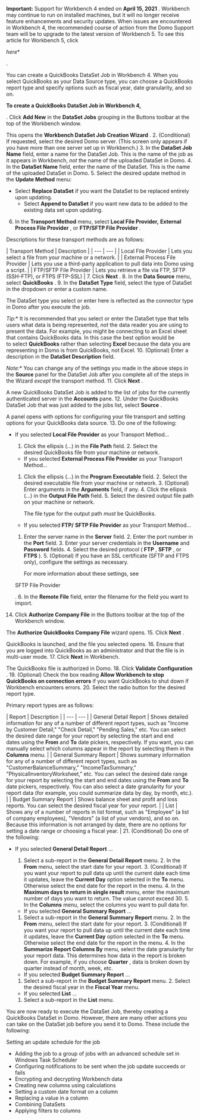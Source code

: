 


**Important:**
 Support for Workbench 4 ended on
 **April 15, 2021**
 . Workbench may continue to run on installed machines, but it will no longer receive feature enhancements and security updates. When issues are encountered in Workbench 4, the recommended course of action from the Domo Support team will be to upgrade to the latest version of Workbench 5. To see this article for Workbench 5, click

*here**

.

You can create a QuickBooks DataSet Job in Workbench 4. When you select QuickBooks as your Data Source type, you can choose a QuickBooks report type and specify options such as fiscal year, date granularity, and so on.


**To create a QuickBooks DataSet Job in Workbench 4,**

. Click
 **Add New**
 in the
 **DataSet Jobs**
 grouping in the Buttons toolbar at the top of the Workbench window.


 This opens the
 **Workbench DataSet Job Creation Wizard**
 .
2. (Conditional) If requested, select the desired Domo server. (This screen only appears if you have more than one server set up in Workbench.)
3. In the
 **DataSet Job Name**
 field, enter a name for the DataSet Job. This is the name of the job as it appears in Workbench,
 *not*
 the name of the uploaded DataSet in Domo.
4. In the
 **DataSet Name**
 field, enter the name of the DataSet. This is the name of the uploaded DataSet in Domo.
5. Select the desired update method in the
 **Update Method**
 menu:

* Select
	 **Replace DataSet**
	 if you want the DataSet to be replaced entirely upon updating.
	* Select
	 **Append to DataSet**
	 if you want new data to be added to the existing data set upon updating.
6. In the
 **Transport Method**
 menu, select
 **Local File Provider,**
**External Process File Provider**
 , or
 **FTP/SFTP File Provider**
 .


 Descriptions for these transport methods are as follows:


|
 Transport Method
  |
 Description
  |
| --- | --- |
|
 Local File Provider
  |
 Lets you select a file from your machine or a network.
  |
|
 External Process File Provider
  |
 Lets you use a third-party application to pull data into Domo using a script.
  |
|
 FTP/SFTP File Provider
  |
 Lets you retrieve a file via FTP, SFTP (SSH-FTP), or FTPS (FTP-SSL)
  |
7. Click
 **Next**
 .
8. In the
 **Data Source**
 menu, select
 **QuickBooks**
 .
9. In the
 **DataSet Type**
 field, select the type of DataSet in the dropdown or enter a custom name.


 The DataSet type you select or enter here is reflected as the connector type in Domo after you execute the job.

*Tip:**
 It is recommended that you select or enter the DataSet type that tells users what data is being represented,
 *not*
 the data reader you are using to present the data. For example, you might be connecting to an Excel sheet that contains QuickBooks data. In this case the best option would be to select
 **QuickBooks**
 rather than selecting
 **Excel**
 because the data you are representing in Domo is from QuickBooks, not Excel.
10. (Optional) Enter a description in the
 **DataSet Description**
 field.

*Note:**
 You can change any of the settings you made in the above steps in the
 **Source**
 panel for the DataSet Job after you complete all of the steps in the Wizard
 *except*
 the transport method.
11. Click
 **Next**
 .


 A new QuickBooks DataSet Job is added to the list of jobs for the currently authenticated server in the
 **Accounts**
 pane.
12. Under the QuickBooks DataSet Job that was just added to the jobs list, select
 **Source**
 .


 A panel opens with options for configuring your file transport and setting options for your QuickBooks data source.
13. Do one of the following:

* If you selected
	 **Local File Provider**
	 as your Transport Method...

	1. Click the ellipsis (...) in the
		 **File Path**
		 field.
		2. Select the desired QuickBooks file from your machine or network.
	* If you selected
	 **External Process File Provider**
	 as your Transport Method...

	1. Click the ellipsis (...) in the
		 **Program Executable**
		 field.
		2. Select the desired executable file from your machine or network.
		3. (Optional) Enter arguments in the
		 **Arguments**
		 field, if any.
		4. Click the ellipsis (...) in the
		 **Output File Path**
		 field.
		5. Select the desired output file path on your machine or network.


		 The file type for the output path
		 *must*
		 be QuickBooks.
	* If you selected
	 **FTP/**
	**SFTP File Provider**
	 as your Transport Method...

	1. Enter the server name in the
		 **Server**
		 field.
		2. Enter the port number in the
		 **Port**
		 field.
		3. Enter your server credentials in the
		 **Username**
		 and
		 **Password**
		 fields.
		4. Select the desired protocol (
		 **FTP**
		 ,
		 **SFTP**
		 , or
		 **FTPS**
		 ).
		5. (Optional) If you have an SSL certificate (SFTP and FTPS only), configure the settings as necessary.


		 For more information about these settings, see

	 SFTP File Provider

	 .
		6. In the
		 **Remote File**
		 field, enter the filename for the field you want to import.
14. Click
 **Authorize Company File**
 in the Buttons toolbar at the top of the Workbench window.


 The
 **Authorize QuickBooks Company File**
 wizard opens.
15. Click
 **Next**
 .


 QuickBooks is launched, and the file you selected opens.
16. Ensure that you are logged into QuickBooks as an administrator and that the file is in multi-user mode.
17. Click
 **Next**
 in Workbench.


 The QuickBooks file is authorized in Domo.
18. Click
 **Validate Configuration**
 .
19. (Optional) Check the box reading
 **Allow Workbench to stop QuickBooks on connection errors**
 if you want QuickBooks to shut down if Workbench encounters errors.
20. Select the radio button for the desired report type.


 Primary report types are as follows:


|
 Report
  |
 Description
  |
| --- | --- |
|
 General Detail Report
  |
 Shows detailed information for any of a number of different report types, such as "Income by Customer Detail," "Check Detail," "Pending Sales," etc. You can select the desired date range for your report by selecting the start and end dates using the
 **From**
 and
 **To**
 date pickers, respectively. If you want, you can manually select which columns appear in the report by selecting them in the
 **Columns**
 menu.
  |
|
 General Summary Report
  |
 Shows summary information for any of a number of different report types, such as "CustomerBalanceSummary," "IncomeTaxSummary," "PhysicalInventoryWorksheet," etc. You can select the desired date range for your report by selecting the start and end dates using the
 **From**
 and
 **To**
 date pickers, respectively. You can also select a date granularity for your report data (for example, you could summarize data by day, by month, etc.).
  |
|
 Budget Summary Report
  |
 Shows balance sheet and profit and loss reports. You can select the desired fiscal year for your report.
  |
|
 List
  |
 Shows any of a number of reports in list format, such as "Employee" (a list of company employees), "Vendors" (a list of your vendors), and so on. Because this information is not arranged by date, there are no options for setting a date range or choosing a fiscal year.
  |
21. (Conditional) Do one of the following:

* If you selected
	 **General Detail Report**
	 ...

	1. Select a sub-report in the
		 **General Detail Report**
		 menu.
		2. In the
		 **From**
		 menu, select the start date for your report.
		3. (Conditional) If you want your report to pull data up until the current date each time it updates, leave the
		 **Current Day**
		 option selected in the
		 **To**
		 menu. Otherwise select the end date for the report in the menu.
		4. In the
		 **Maximum days to return in single result**
		 menu, enter the maximum number of days you want to return. The value cannot exceed 30.
		5. In the
		 **Columns**
		 menu, select the columns you want to pull data for.
	* If you selected
	 **General Summary Report**
	 ...

	1. Select a sub-report in the
		 **General Summary Report**
		 menu.
		2. In the
		 **From**
		 menu, select the start date for your report.
		3. (Conditional) If you want your report to pull data up until the current date each time it updates, leave the
		 **Current Day**
		 option selected in the
		 **To**
		 menu. Otherwise select the end date for the report in the menu.
		4. In the
		 **Summarize Report Columns By**
		 menu, select the date granularity for your report data. This determines how data in the report is broken down. For example, if you choose
		 **Quarter**
		 , data is broken down by quarter instead of month, week, etc.
	* If you selected
	 **Budget Summary Report**
	 ...

	1. Select a sub-report in the
		 **Budget Summary Report**
		 menu.
		2. Select the desired fiscal year in the
		 **Fiscal Year**
		 menu.
	* If you selected
	 **List**
	 ...

	1. Select a sub-report in the
		 **List**
		 menu.

You are now ready to execute the DataSet Job, thereby creating a QuickBooks DataSet in Domo. However, there are many other actions you can take on the DataSet job before you send it to Domo. These include the following:

 Setting an update schedule for the job
* Adding the job to a group of jobs with an advanced schedule set in Windows Task Scheduler
* Configuring notifications to be sent when the job update succeeds or fails
* Encrypting and decrypting Workbench data
* Creating new columns using calculations
* Setting a custom date format on a column
* Replacing a value in a column
* Combining DataSets
* Applying filters to columns


